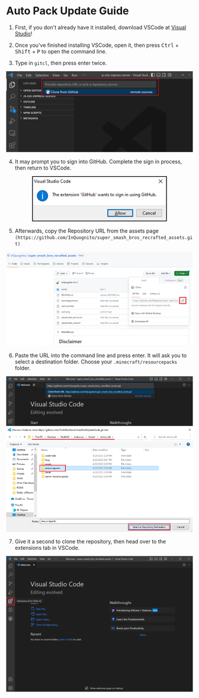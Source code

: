 # Auto Pack Update Guide
1. First, if you don't already have it installed, download VSCode at [Visual Studio](https://code.visualstudio.com/)!
 
2. Once you've finished installing VSCode, open it, then press <kbd>Ctrl</kbd> + <kbd>Shift</kbd> + <kbd>P</kbd> to open the command line.
 
3. Type in `gitcl`, then press enter twice.
 
<p align="center">
 <img src=images/gitcl.png>
 </p>

4. It may prompt you to sign into GitHub. Complete the sign in process, then return to VSCode.
 
<p align="center">
 <img src=images/signin.png>
 </p>
 
 5. Afterwards, copy the Repository URL from the assets page `(https://github.com/InQuognito/super_smash_bros_recrafted_assets.git)`

<p align="center">
 <img src=images/copy.png>
 </p>
 
 6. Paste the URL into the command line and press enter. It will ask you to select a destination folder. Choose your `.minecraft/resourcepacks` folder.
  
 <p align="center">
 <img src=images/paste.png>
 <img src=images/destination.png>
 </p>
 
 7. Give it a second to clone the repository, then head over to the extensions tab in VSCode.
  
  <p align="center">
 <img src=images/extensions.png>
 </p>
